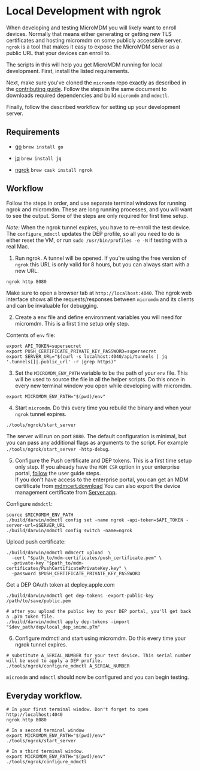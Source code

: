 # Local Development with ngrok

When developing and testing MicroMDM you will likely want to enroll devices. Normally that means either generating or getting new TLS certificates and hosting micromdm on some publicly accessible server.
`ngrok` is a tool that makes it easy to expose the MicroMDM server as a public URL that your devices can enroll to.

The scripts in this will help you get MicroMDM running for local development.
First, install the listed requirements.

Next, make sure you've cloned the `micromdm` repo exactly as described in the [contributing guide](../../CONTRIBUTING.md). Follow the steps in the same document to downloads required dependencies and build `micromdm` and `mdmctl`.

Finally, follow the described workflow for setting up your development server.

## Requirements

- [go](https://golang.org/)
  `brew install go`

- [jq](https://stedolan.github.io/jq/)
  `brew install jq`

- [ngrok](https://ngrok.com)
  `brew cask install ngrok`

## Workflow

Follow the steps in order, and use separate terminal windows for running ngrok and micromdm. These are long running processes, and you will want to see the output.
Some of the steps are only required for first time setup.

_Note:_ When the ngrok tunnel expires, you have to re-enroll the test device. The `configure_mdmctl` updates the DEP profile, so all you need to do is either reset the VM, or run `sudo /usr/bin/profiles -e -N` if testing with a real Mac.

1. Run ngrok. A tunnel will be opened. If you're using the free version of `ngrok` this URL is only valid for 8 hours, but you can always start with a new URL.
```
ngrok http 8080
```
Make sure to open a browser tab at `http://localhost:4040`. The ngrok web interface shows all the requests/responses between `micromdm` and its clients and can be invaluable for debugging.

2. Create a env file and define environment variables you will need for micromdm. This is a first time setup only step.

Contents of `env` file:
```
export API_TOKEN=supersecret
export PUSH_CERTIFICATE_PRIVATE_KEY_PASSWORD=supersecret
export SERVER_URL="$(curl -s localhost:4040/api/tunnels | jq '.tunnels[]|.public_url' -r |grep https)"
```

3. Set the `MICROMDM_ENV_PATH` variable to be the path of your `env` file. This will be used to source the file in all the helper scripts. Do this once in every new terminal window you open while developing with micromdm.

```
export MICROMDM_ENV_PATH="$(pwd)/env"
```

4. Start `micromdm`. Do this every time you rebuild the binary and when your `ngrok` tunnel expires.

```
./tools/ngrok/start_server
```

The server will run on port `8080`. The default configuration is minimal, but you can pass any additional flags as arguments to the script. For example `./tools/ngrok/start_server -http-debug`.

5. Configure the Push certificate and DEP tokens. This is a first time setup only step.
If you already have the `MDM CSR` option in your enterprise portal, [follow](https://github.com/micromdm/micromdm/blob/main/docs/user-guide/quickstart.md#configure-an-apns-certificate) the user guide steps.  
If you don't have access to the enterprise portal, you can get an MDM certificate from [mdmcert.download](https://github.com/micromdm/micromdm/wiki/mdmcert.download) 
You can also export the device management certificate from [Server.app](https://github.com/micromdm/micromdm/wiki/Export-the-Profile-Manager-Certificate).

Configure `mdmdctl`:

```
source $MICROMDM_ENV_PATH
./build/darwin/mdmctl config set -name ngrok -api-token=$API_TOKEN -server-url=$SERVER_URL
./build/darwin/mdmctl config switch -name=ngrok
```

Upload push certificate:
```
./build/darwin/mdmctl mdmcert upload  \
  -cert "$path_to/mdm-certificates/push_certificate.pem" \
  -private-key "$path_to/mdm-certificates/PushCertificatePrivateKey.key" \
  -password $PUSH_CERTIFICATE_PRIVATE_KEY_PASSWORD
```

Get a DEP OAuth token at deploy.apple.com
```
./build/darwin/mdmctl get dep-tokens -export-public-key /path/to/save/public.pem

# after you upload the public key to your DEP portal, you'll get back a .p7m token file.
./build/darwin/mdmctl apply dep-tokens -import "$dev_path/dep/local_dep_smime.p7m"
```

6. Configure mdmctl and start using micromdm. Do this every time your ngrok tunnel expires.
```
# substitute A_SERIAL_NUMBER for your test device. This serial number will be used to apply a DEP profile.
./tools/ngrok/configure_mdmctl A_SERIAL_NUMBER
```

`micromdm` and `mdmctl` should now be configured and you can begin testing.

## Everyday workflow.

```
# In your first terminal window. Don't forget to open http://localhost:4040
ngrok http 8080

# In a second terminal window
export MICROMDM_ENV_PATH="$(pwd)/env"
./tools/ngrok/start_server

# In a third terminal window.
export MICROMDM_ENV_PATH="$(pwd)/env"
./tools/ngrok/configure_mdmctl
```
